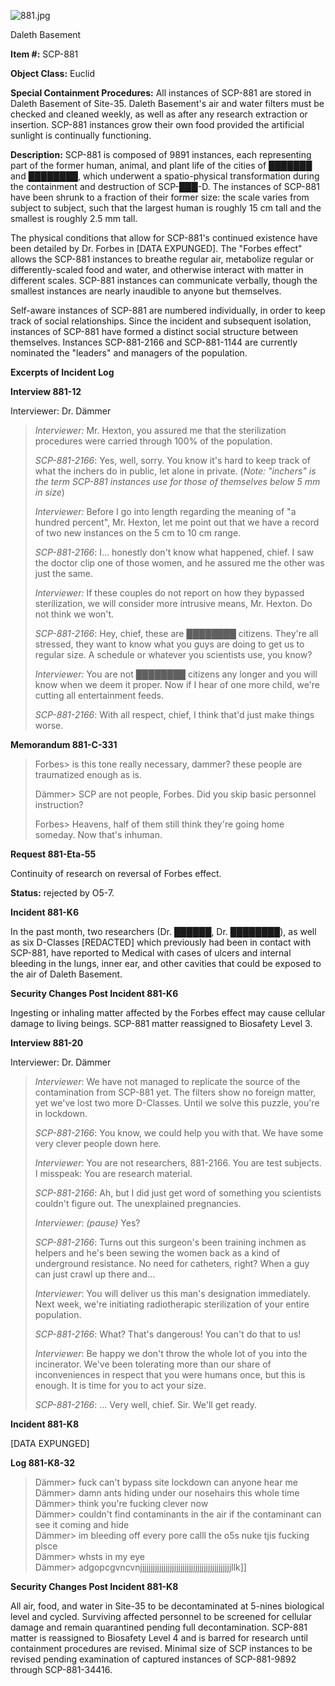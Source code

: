 ![881.jpg](http://scp-wiki.wdfiles.com/local--files/scp-881/881.jpg)

Daleth Basement

**Item #:** SCP-881

**Object Class:** Euclid

**Special Containment Procedures:** All instances of SCP-881 are stored in Daleth Basement of Site-35. Daleth Basement's air and water filters must be checked and cleaned weekly, as well as after any research extraction or insertion. SCP-881 instances grow their own food provided the artificial sunlight is continually functioning.

**Description:** SCP-881 is composed of 9891 instances, each representing part of the former human, animal, and plant life of the cities of ███████ and ████████, which underwent a spatio-physical transformation during the containment and destruction of SCP-███-D. The instances of SCP-881 have been shrunk to a fraction of their former size: the scale varies from subject to subject, such that the largest human is roughly 15 cm tall and the smallest is roughly 2.5 mm tall.

The physical conditions that allow for SCP-881's continued existence have been detailed by Dr. Forbes in \[DATA EXPUNGED\]. The "Forbes effect" allows the SCP-881 instances to breathe regular air, metabolize regular or differently-scaled food and water, and otherwise interact with matter in different scales. SCP-881 instances can communicate verbally, though the smallest instances are nearly inaudible to anyone but themselves.

Self-aware instances of SCP-881 are numbered individually, in order to keep track of social relationships. Since the incident and subsequent isolation, instances of SCP-881 have formed a distinct social structure between themselves. Instances SCP-881-2166 and SCP-881-1144 are currently nominated the "leaders" and managers of the population.

**Excerpts of Incident Log**

**Interview 881-12**

Interviewer: Dr. Dämmer

> **<Begin Log>**
> 
> _Interviewer:_ Mr. Hexton, you assured me that the sterilization procedures were carried through 100% of the population.
> 
> _SCP-881-2166_: Yes, well, sorry. You know it's hard to keep track of what the inchers do in public, let alone in private. (_Note: "inchers" is the term SCP-881 instances use for those of themselves below 5 mm in size_)
> 
> _Interviewer:_ Before I go into length regarding the meaning of "a hundred percent", Mr. Hexton, let me point out that we have a record of two new instances on the 5 cm to 10 cm range.
> 
> _SCP-881-2166_: I… honestly don't know what happened, chief. I saw the doctor clip one of those women, and he assured me the other was just the same.
> 
> _Interviewer:_ If these couples do not report on how they bypassed sterilization, we will consider more intrusive means, Mr. Hexton. Do not think we won't.
> 
> _SCP-881-2166_: Hey, chief, these are ████████ citizens. They're all stressed, they want to know what you guys are doing to get us to regular size. A schedule or whatever you scientists use, you know?
> 
> _Interviewer:_ You are not ████████ citizens any longer and you will know when we deem it proper. Now if I hear of one more child, we're cutting all entertainment feeds.
> 
> _SCP-881-2166_: With all respect, chief, I think that'd just make things worse.
> 
> **<End Log>**

**Memorandum 881-C-331**

> Forbes> is this tone really necessary, dammer? these people are traumatized enough as is.
> 
> Dämmer> SCP are not people, Forbes. Did you skip basic personnel instruction?
> 
> Forbes> Heavens, half of them still think they're going home someday. Now that's inhuman.

**Request 881-Eta-55**

Continuity of research on reversal of Forbes effect.

**Status:** rejected by O5-7.

**Incident 881-K6**

In the past month, two researchers (Dr. ██████, Dr. ████████), as well as six D-Classes \[REDACTED\] which previously had been in contact with SCP-881, have reported to Medical with cases of ulcers and internal bleeding in the lungs, inner ear, and other cavities that could be exposed to the air of Daleth Basement.

**Security Changes Post Incident 881-K6**

Ingesting or inhaling matter affected by the Forbes effect may cause cellular damage to living beings. SCP-881 matter reassigned to Biosafety Level 3.

**Interview 881-20**

Interviewer: Dr. Dämmer

> **<Begin Log>**
> 
> _Interviewer_: We have not managed to replicate the source of the contamination from SCP-881 yet. The filters show no foreign matter, yet we've lost two more D-Classes. Until we solve this puzzle, you're in lockdown.
> 
> _SCP-881-2166_: You know, we could help you with that. We have some very clever people down here.
> 
> _Interviewer_: You are not researchers, 881-2166. You are test subjects. I misspeak: You are research material.
> 
> _SCP-881-2166_: Ah, but I did just get word of something you scientists couldn't figure out. The unexplained pregnancies.
> 
> _Interviewer_: _(pause)_ Yes?
> 
> _SCP-881-2166_: Turns out this surgeon's been training inchmen as helpers and he's been sewing the women back as a kind of underground resistance. No need for catheters, right? When a guy can just crawl up there and…
> 
> _Interviewer_: You will deliver us this man's designation immediately. Next week, we're initiating radiotherapic sterilization of your entire population.
> 
> _SCP-881-2166_: What? That's dangerous! You can't do that to us!
> 
> _Interviewer_: Be happy we don't throw the whole lot of you into the incinerator. We've been tolerating more than our share of inconveniences in respect that you were humans once, but this is enough. It is time for you to act your size.
> 
> _SCP-881-2166_: … Very well, chief. Sir. We'll get ready.
> 
> **<End Log>**

**Incident 881-K8**

\[DATA EXPUNGED\]

**Log 881-K8-32**

> Dämmer> fuck can't bypass site lockdown can anyone hear me  
> Dämmer> damn ants hiding under our nosehairs this whole time  
> Dämmer> think you're fucking clever now  
> Dämmer> couldn't find contaminants in the air if the contaminant can see it coming and hide  
> Dämmer> im bleeding off every pore calll the o5s nuke tjis fucking plsce  
> Dämmer> whsts in my eye  
> Dämmer> adgopcgvncvnjjjjjjjjjjjjjjjjjjjjjjjjjjjjjjjjjjjjjjjjjjjllk\]\]

**Security Changes Post Incident 881-K8**

All air, food, and water in Site-35 to be decontaminated at 5-nines biological level and cycled. Surviving affected personnel to be screened for cellular damage and remain quarantined pending full decontamination. SCP-881 matter is reassigned to Biosafety Level 4 and is barred for research until containment procedures are revised. Minimal size of SCP instances to be revised pending examination of captured instances of SCP-881-9892 through SCP-881-34416.